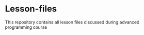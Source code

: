 # Lesson-files

This repository contains all lesson files discussed during advanced programming course
